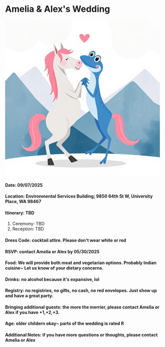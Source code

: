 # Amelia & Alex's Wedding

![Getting Married](wedding.jpeg)

#### Date: 09/07/2025

#### Location: Environmental Services Building; 9850 64th St W, University Place, WA 98467

#### Itinerary: TBD
1. Ceremony: TBD
2. Reception: TBD

#### Dress Code: cocktail attire. Please don't wear white or red

#### RSVP: contact Amelia or Alex by 05/30/2025

#### Food: We will provide both meat and vegetarian options. Probably Indian cuisine~ Let us know of your dietary concerns.

#### Drinks: no alcohol because it's expansive, lol

#### Registry: no registries, no gifts, no cash, no red envelopes. Just show up and have a great party.

#### Bringing additional guests: the more the merrier, please contact Amelia or Alex if you have +1,+2,+3.

#### Age: older childern okay~ parts of the wedding is rated R

#### Additional Notes: if you have more questions or thoughts, please contact Amelia or Alex
